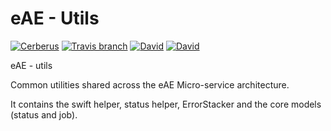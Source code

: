 # eAE - Utils
[![Cerberus](https://img.shields.io/badge/made__with-Cerberus-2C3539.svg?style=flat-square)](https://eae.dsi.ic.ac.uk)
[![Travis branch](https://img.shields.io/travis/dsi-icl/eae-utils/master.svg?style=flat-square)](https://travis-ci.org/dsi-icl/eae-utils) 
[![David](https://img.shields.io/david/dsi-icl/eae-utils.svg?style=flat-square)](https://david-dm.org/dsi-icl/eae-utils) 
[![David](https://img.shields.io/david/dev/dsi-icl/eae-utils.svg?style=flat-square)](https://david-dm.org/dsi-icl/eae-utils?type=dev) 

eAE - utils 

Common utilities shared across the eAE Micro-service architecture.

It contains the swift helper, status helper, ErrorStacker and the core models (status and job).

